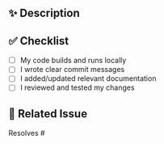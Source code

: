 ## ✨ Description
<!-- Describe what this PR does -->

## ✅ Checklist
- [ ] My code builds and runs locally
- [ ] I wrote clear commit messages
- [ ] I added/updated relevant documentation
- [ ] I reviewed and tested my changes

## 📎 Related Issue
Resolves #<issue-number>
